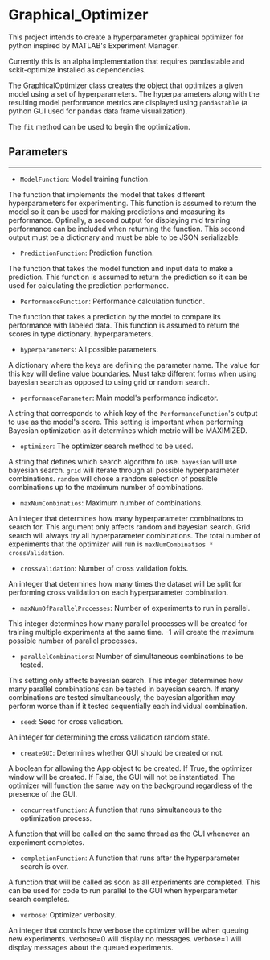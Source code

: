 # Graphical_Optimizer

This project intends to create a hyperparameter graphical optimizer for python inspired by MATLAB's Experiment Manager.

Currently this is an alpha implementation that requires pandastable and sckit-optimize installed as dependencies.

The GraphicalOptimizer class creates the object that optimizes a given model using a set of hyperparameters.
The hyperparameters along with the resulting model performance metrics are displayed
using ``pandastable`` (a python GUI used for pandas data frame visualization).

The ``fit`` method can be used to begin the optimization.

## Parameters
----------
- ``ModelFunction``: Model training function.
  
The function that implements the model that takes different hyperparameters for experimenting.
This function is assumed to return the model so it can be used for making predictions and measuring
its performance. Optinally, a second output for displaying mid training performance can be included
when returning the function. This second output must be a dictionary and must be able to be JSON
serializable.

- ``PredictionFunction``: Prediction function.

The function that takes the model function and input data to make a prediction.
This function is assumed to return the prediction so it can be used for calculating the prediction
performance.

- ``PerformanceFunction``: Performance calculation function.

The function that takes a prediction by the model to compare its performance with labeled data.
This function is assumed to return the scores in type dictionary.
hyperparameters.

- ``hyperparameters``: All possible parameters.

A dictionary where the keys are defining the parameter name. The value for this key will define value
boundaries. Must take different forms when using bayesian search as opposed to using grid or random
search.

- ``performanceParameter``: Main model's performance indicator.

A string that corresponds to which key of the ``PerformanceFunction``'s output to use as the model's
score. This setting is important when performing Bayesian optimization as it determines which metric
will be MAXIMIZED.

- ``optimizer``: The optimizer search method to be used.

A string that defines which search algorithm to use. ``bayesian`` will use bayesian search. ``grid``
will iterate through all possible hyperparameter combinations. ``random`` will chose a random
selection of possible combinations up to the maximum number of combinations.

- ``maxNumCombinatios``: Maximum number of combinations.

An integer that determines how many hyperparameter combinations to search for. This argument only
affects random and bayesian search. Grid search will always try all hyperparameter combinations. The
total number of experiments that the optimizer will run is ``maxNumCombinatios * crossValidation``.

- ``crossValidation``: Number of cross validation folds.

An integer that determines how many times the dataset will be split for performing cross validation on
each hyperparameter combination.

- ``maxNumOfParallelProcesses``: Number of experiments to run in parallel.

This integer determines how many parallel processes will be created for training multiple experiments at the same time. -1 will create the maximum possible number of parallel processes.

- ``parallelCombinations``: Number of simultaneous combinations to be tested.

This setting only affects bayesian search. This integer determines how many parallel combinations can be tested in bayesian search. If many combinations are tested simultaneously, the bayesian algorithm may perform worse than if it tested sequentially each individual combination.

- ``seed``: Seed for cross validation.

An integer for determining the cross validation random state.

- ``createGUI``: Determines whether GUI should be created or not.

A boolean for allowing the App object to be created. If True, the optimizer window will be created. If
False, the GUI will not be instantiated. The optimizer will function the same way on the background
regardless of the presence of the GUI.

- ``concurrentFunction``: A function that runs simultaneous to the optimization process.

A function that will be called on the same thread as the GUI whenever an experiment completes. 

- ``completionFunction``: A function that runs after the hyperparameter search is over.

A function that will be called as soon as all experiments are completed. This can be used for code to run
parallel to the GUI when hyperparameter search completes.

- ``verbose``: Optimizer verbosity.

An integer that controls how verbose the optimizer will be when queuing new experiments.
verbose=0 will display no messages. verbose=1 will display messages about the queued experiments.